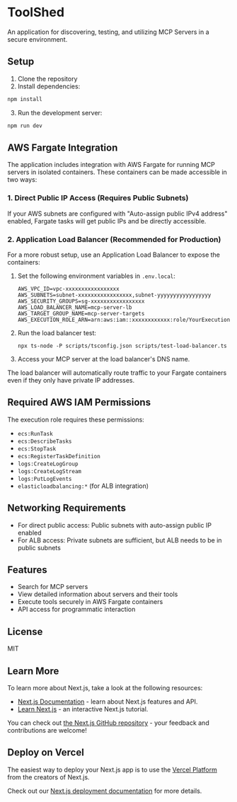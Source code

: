 # ToolShed

An application for discovering, testing, and utilizing MCP Servers in a secure environment.

## Setup

1. Clone the repository
2. Install dependencies:

```bash
npm install
```

3. Run the development server:

```bash
npm run dev
```

## AWS Fargate Integration

The application includes integration with AWS Fargate for running MCP servers in isolated containers. These containers can be made accessible in two ways:

### 1. Direct Public IP Access (Requires Public Subnets)

If your AWS subnets are configured with "Auto-assign public IPv4 address" enabled, Fargate tasks will get public IPs and be directly accessible.

### 2. Application Load Balancer (Recommended for Production)

For a more robust setup, use an Application Load Balancer to expose the containers:

1. Set the following environment variables in `.env.local`:
   ```
   AWS_VPC_ID=vpc-xxxxxxxxxxxxxxxxx
   AWS_SUBNETS=subnet-xxxxxxxxxxxxxxxxx,subnet-yyyyyyyyyyyyyyyyy
   AWS_SECURITY_GROUPS=sg-xxxxxxxxxxxxxxxxx
   AWS_LOAD_BALANCER_NAME=mcp-server-lb
   AWS_TARGET_GROUP_NAME=mcp-server-targets
   AWS_EXECUTION_ROLE_ARN=arn:aws:iam::xxxxxxxxxxxx:role/YourExecutionRole
   ```

2. Run the load balancer test:
   ```
   npx ts-node -P scripts/tsconfig.json scripts/test-load-balancer.ts
   ```

3. Access your MCP server at the load balancer's DNS name.

The load balancer will automatically route traffic to your Fargate containers even if they only have private IP addresses.

## Required AWS IAM Permissions

The execution role requires these permissions:
- `ecs:RunTask`
- `ecs:DescribeTasks`  
- `ecs:StopTask`
- `ecs:RegisterTaskDefinition`
- `logs:CreateLogGroup`
- `logs:CreateLogStream`
- `logs:PutLogEvents`
- `elasticloadbalancing:*` (for ALB integration)

## Networking Requirements

- For direct public access: Public subnets with auto-assign public IP enabled
- For ALB access: Private subnets are sufficient, but ALB needs to be in public subnets

## Features

- Search for MCP servers
- View detailed information about servers and their tools
- Execute tools securely in AWS Fargate containers
- API access for programmatic interaction

## License

MIT

## Learn More

To learn more about Next.js, take a look at the following resources:

- [Next.js Documentation](https://nextjs.org/docs) - learn about Next.js features and API.
- [Learn Next.js](https://nextjs.org/learn) - an interactive Next.js tutorial.

You can check out [the Next.js GitHub repository](https://github.com/vercel/next.js) - your feedback and contributions are welcome!

## Deploy on Vercel

The easiest way to deploy your Next.js app is to use the [Vercel Platform](https://vercel.com/new?utm_medium=default-template&filter=next.js&utm_source=create-next-app&utm_campaign=create-next-app-readme) from the creators of Next.js.

Check out our [Next.js deployment documentation](https://nextjs.org/docs/app/building-your-application/deploying) for more details.

